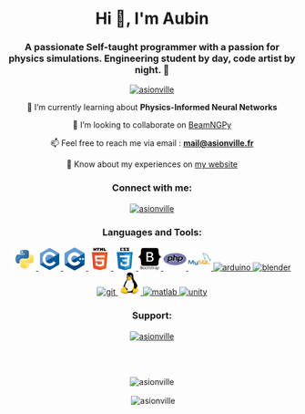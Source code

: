 <h1 align="center">Hi 👋, I'm Aubin</h1>
<h3 align="center">A passionate Self-taught programmer with a passion for physics simulations. Engineering student by day, code artist by night. 🚀</h3>

<p align="center"> <a href="https://github.com/ryo-ma/github-profile-trophy"><img src="https://github-profile-trophy.vercel.app/?username=asionville" alt="asionville" /></a> </p>

<p align="center">🌱 I’m currently learning about <b>Physics-Informed Neural Networks</b></p>

<p align="center">👯 I’m looking to collaborate on <a href="https://github.com/BeamNG/BeamNGpy">BeamNGPy</a></p>

<p align="center">📫 Feel free to reach me via email : <b><a href="mailto:mail@asionville.fr">mail@asionville.fr</a></b></p>

<p align="center">📄 Know about my experiences on <a href="https://asionville.fr/cv">my website</a></p>

<h3 align="center">Connect with me:</h3>
<p align="center">
<a href="https://linkedin.com/in/asionville" target="blank"><img align="center" src="https://raw.githubusercontent.com/rahuldkjain/github-profile-readme-generator/master/src/images/icons/Social/linked-in-alt.svg" alt="asionville" height="30" width="40" /></a>
</p>

<h3 align="center">Languages and Tools:</h3>
<p align="center">
    <a href="https://www.python.org" target="_blank" rel="noreferrer"> <img src="https://raw.githubusercontent.com/devicons/devicon/master/icons/python/python-original.svg" alt="python" width="40" height="40"/> </a>
    <a href="https://www.cprogramming.com/" target="_blank" rel="noreferrer"> <img src="https://raw.githubusercontent.com/devicons/devicon/master/icons/c/c-original.svg" alt="c" width="40" height="40"/> </a>
    <a href="https://www.w3schools.com/cpp/" target="_blank" rel="noreferrer"> <img src="https://raw.githubusercontent.com/devicons/devicon/master/icons/cplusplus/cplusplus-original.svg" alt="cplusplus" width="40" height="40"/> </a>
    <a href="https://www.w3.org/html/" target="_blank" rel="noreferrer"> <img src="https://raw.githubusercontent.com/devicons/devicon/master/icons/html5/html5-original-wordmark.svg" alt="html5" width="40" height="40"/> </a>
    <a href="https://www.w3schools.com/css/" target="_blank" rel="noreferrer"> <img src="https://raw.githubusercontent.com/devicons/devicon/master/icons/css3/css3-original-wordmark.svg" alt="css3" width="40" height="40"/> </a>
    <a href="https://getbootstrap.com" target="_blank" rel="noreferrer"> <img src="https://raw.githubusercontent.com/devicons/devicon/master/icons/bootstrap/bootstrap-plain-wordmark.svg" alt="bootstrap" width="40" height="40"/> </a>
    <a href="https://www.php.net" target="_blank" rel="noreferrer"> <img src="https://raw.githubusercontent.com/devicons/devicon/master/icons/php/php-original.svg" alt="php" width="40" height="40"/> </a>
    <a href="https://www.mysql.com/" target="_blank" rel="noreferrer"> <img src="https://raw.githubusercontent.com/devicons/devicon/master/icons/mysql/mysql-original-wordmark.svg" alt="mysql" width="40" height="40"/> </a>
    <a href="https://www.arduino.cc/" target="_blank" rel="noreferrer"> <img src="https://cdn.worldvectorlogo.com/logos/arduino-1.svg" alt="arduino" width="40" height="40"/> </a>
    <a href="https://www.blender.org/" target="_blank" rel="noreferrer"> <img src="https://download.blender.org/branding/community/blender_community_badge_white.svg" alt="blender" width="40" height="40"/> </a>
    <a href="https://git-scm.com/" target="_blank" rel="noreferrer"> <img src="https://www.vectorlogo.zone/logos/git-scm/git-scm-icon.svg" alt="git" width="40" height="40"/> </a>
    <a href="https://www.linux.org/" target="_blank" rel="noreferrer"> <img src="https://raw.githubusercontent.com/devicons/devicon/master/icons/linux/linux-original.svg" alt="linux" width="40" height="40"/> </a>
    <a href="https://www.mathworks.com/" target="_blank" rel="noreferrer"> <img src="https://upload.wikimedia.org/wikipedia/commons/2/21/Matlab_Logo.png" alt="matlab" width="40" height="40"/> </a>
    <a href="https://unity.com/" target="_blank" rel="noreferrer"> <img src="https://www.vectorlogo.zone/logos/unity3d/unity3d-icon.svg" alt="unity" width="40" height="40"/> </a>
</p>

<h3 align="center">Support:</h3>
<p align="center"><a href="https://www.buymeacoffee.com/asionville"> <img align="center" src="https://cdn.buymeacoffee.com/buttons/v2/default-yellow.png" height="50" width="210" alt="asionville" /></a></p><br><br>

<p align="center"><img align="center" src="https://github-readme-stats.vercel.app/api/top-langs?username=asionville&show_icons=true&locale=en&layout=compact" alt="asionville" /></p>

<p align="center">&nbsp;<img align="center" src="https://github-readme-stats.vercel.app/api?username=asionville&show_icons=true&theme=dark&locale=en" alt="asionville" /></p>
